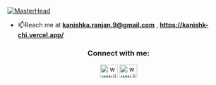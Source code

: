 [![MasterHead](https://i.imgur.com/1ZvVkDc.gif)]()

<div align="center">
<!-- <img align="center" width="400" src="https://upload.wikimedia.org/wikipedia/commons/6/6f/Programming123najra.gif" alt="coding"> -->
</div>

<!-- <p align="left"> <img src="https://komarev.com/ghpvc/?username=kanishkk-1&label=Profile%20views&color=0e75b6&style=flat" alt="kanishkk-1" /> </p> -->

<!-- <p align="left"> <a href="https://github.com/ryo-ma/github-profile-trophy"><img src="https://github-profile-trophy.vercel.app/?username=kanishkk-1" alt="kanishkk-1" /></a> </p> -->

- 📫Reach me at **kanishka.ranjan.9@gmail.com** , **https://kanishk-chi.vercel.app/** 

<h3 align="center">Connect with me:</h3>
<p align="center">
<a href="https://linkedin.com/in/www.linkedin.com/in/kanishk-ranjan-b355b7229" target="blank"><img align="center" src="https://raw.githubusercontent.com/rahuldkjain/github-profile-readme-generator/master/src/images/icons/Social/linked-in-alt.svg" alt="www.linkedin.com/in/kanishk-ranjan-b355b7229" height="30" width="40" /></a>
<!-- <a href="https://instagram.com/_kanishkk_" target="blank"><img align="center" src="https://raw.githubusercontent.com/rahuldkjain/github-profile-readme-generator/master/src/images/icons/Social/instagram.svg" alt="_kanishkk_" height="30" width="40" /></a> -->
<!-- <a href="https://www.leetcode.com/_kanishkk_" target="blank"><img align="center" src="https://raw.githubusercontent.com/rahuldkjain/github-profile-readme-generator/master/src/images/icons/Social/leet-code.svg" alt="_kanishkk_" height="30" width="40" /></a> -->
<a href="https://linkedin.com/in/www.linkedin.com/in/kanishk-ranjan-b355b7229" target="blank"><img align="center" src="https://raw.githubusercontent.com/rahuldkjain/github-profile-readme-generator/master/src/images/icons/Social/linked-in-alt.svg" alt="www.linkedin.com/in/kanishk-ranjan-b355b7229" height="30" width="40" /></a>
</p>








